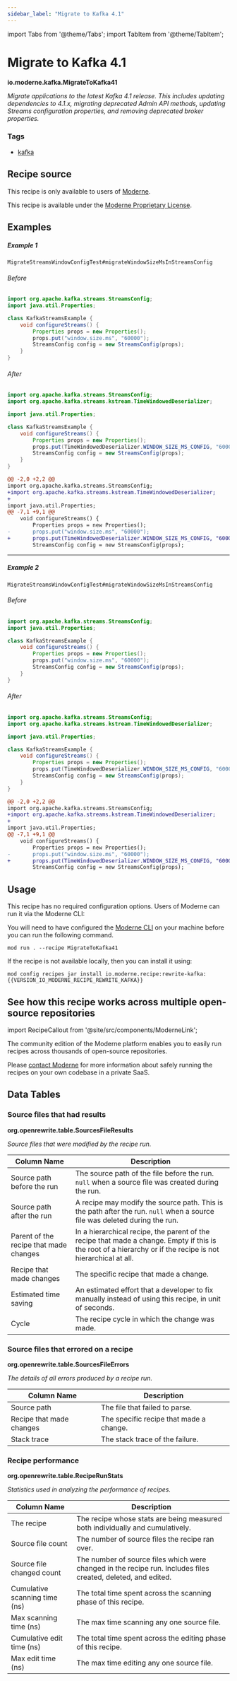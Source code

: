 ```yaml
---
sidebar_label: "Migrate to Kafka 4.1"
---
```


import Tabs from '@theme/Tabs';
import TabItem from '@theme/TabItem';

# Migrate to Kafka 4.1

**io.moderne.kafka.MigrateToKafka41**

_Migrate applications to the latest Kafka 4.1 release. This includes updating dependencies to 4.1.x, migrating deprecated Admin API methods, updating Streams configuration properties, and removing deprecated broker properties._

### Tags

* [kafka](/reference/recipes-by-tag#kafka)

## Recipe source

This recipe is only available to users of [Moderne](https://docs.moderne.io/).


This recipe is available under the [Moderne Proprietary License](https://docs.moderne.io/licensing/overview).

## Examples
##### Example 1
`MigrateStreamsWindowConfigTest#migrateWindowSizeMsInStreamsConfig`


<Tabs groupId="beforeAfter">
<TabItem value="java" label="java">


###### Before
```java
import org.apache.kafka.streams.StreamsConfig;
import java.util.Properties;

class KafkaStreamsExample {
    void configureStreams() {
        Properties props = new Properties();
        props.put("window.size.ms", "60000");
        StreamsConfig config = new StreamsConfig(props);
    }
}
```

###### After
```java
import org.apache.kafka.streams.StreamsConfig;
import org.apache.kafka.streams.kstream.TimeWindowedDeserializer;

import java.util.Properties;

class KafkaStreamsExample {
    void configureStreams() {
        Properties props = new Properties();
        props.put(TimeWindowedDeserializer.WINDOW_SIZE_MS_CONFIG, "60000");
        StreamsConfig config = new StreamsConfig(props);
    }
}
```

</TabItem>
<TabItem value="diff" label="Diff" >

```diff
@@ -2,0 +2,2 @@
import org.apache.kafka.streams.StreamsConfig;
+import org.apache.kafka.streams.kstream.TimeWindowedDeserializer;
+
import java.util.Properties;
@@ -7,1 +9,1 @@
    void configureStreams() {
        Properties props = new Properties();
-       props.put("window.size.ms", "60000");
+       props.put(TimeWindowedDeserializer.WINDOW_SIZE_MS_CONFIG, "60000");
        StreamsConfig config = new StreamsConfig(props);
```
</TabItem>
</Tabs>

---

##### Example 2
`MigrateStreamsWindowConfigTest#migrateWindowSizeMsInStreamsConfig`


<Tabs groupId="beforeAfter">
<TabItem value="java" label="java">


###### Before
```java
import org.apache.kafka.streams.StreamsConfig;
import java.util.Properties;

class KafkaStreamsExample {
    void configureStreams() {
        Properties props = new Properties();
        props.put("window.size.ms", "60000");
        StreamsConfig config = new StreamsConfig(props);
    }
}
```

###### After
```java
import org.apache.kafka.streams.StreamsConfig;
import org.apache.kafka.streams.kstream.TimeWindowedDeserializer;

import java.util.Properties;

class KafkaStreamsExample {
    void configureStreams() {
        Properties props = new Properties();
        props.put(TimeWindowedDeserializer.WINDOW_SIZE_MS_CONFIG, "60000");
        StreamsConfig config = new StreamsConfig(props);
    }
}
```

</TabItem>
<TabItem value="diff" label="Diff" >

```diff
@@ -2,0 +2,2 @@
import org.apache.kafka.streams.StreamsConfig;
+import org.apache.kafka.streams.kstream.TimeWindowedDeserializer;
+
import java.util.Properties;
@@ -7,1 +9,1 @@
    void configureStreams() {
        Properties props = new Properties();
-       props.put("window.size.ms", "60000");
+       props.put(TimeWindowedDeserializer.WINDOW_SIZE_MS_CONFIG, "60000");
        StreamsConfig config = new StreamsConfig(props);
```
</TabItem>
</Tabs>


## Usage

This recipe has no required configuration options. Users of Moderne can run it via the Moderne CLI:
<Tabs groupId="projectType">


<TabItem value="moderne-cli" label="Moderne CLI">

You will need to have configured the [Moderne CLI](https://docs.moderne.io/user-documentation/moderne-cli/getting-started/cli-intro) on your machine before you can run the following command.

```shell title="shell"
mod run . --recipe MigrateToKafka41
```

If the recipe is not available locally, then you can install it using:
```shell
mod config recipes jar install io.moderne.recipe:rewrite-kafka:{{VERSION_IO_MODERNE_RECIPE_REWRITE_KAFKA}}
```
</TabItem>
</Tabs>

## See how this recipe works across multiple open-source repositories

import RecipeCallout from '@site/src/components/ModerneLink';

<RecipeCallout link="https://app.moderne.io/recipes/io.moderne.kafka.MigrateToKafka41" />

The community edition of the Moderne platform enables you to easily run recipes across thousands of open-source repositories.

Please [contact Moderne](https://moderne.io/product) for more information about safely running the recipes on your own codebase in a private SaaS.
## Data Tables

<Tabs groupId="data-tables">
<TabItem value="org.openrewrite.table.SourcesFileResults" label="SourcesFileResults">

### Source files that had results
**org.openrewrite.table.SourcesFileResults**

_Source files that were modified by the recipe run._

| Column Name | Description |
| ----------- | ----------- |
| Source path before the run | The source path of the file before the run. `null` when a source file was created during the run. |
| Source path after the run | A recipe may modify the source path. This is the path after the run. `null` when a source file was deleted during the run. |
| Parent of the recipe that made changes | In a hierarchical recipe, the parent of the recipe that made a change. Empty if this is the root of a hierarchy or if the recipe is not hierarchical at all. |
| Recipe that made changes | The specific recipe that made a change. |
| Estimated time saving | An estimated effort that a developer to fix manually instead of using this recipe, in unit of seconds. |
| Cycle | The recipe cycle in which the change was made. |

</TabItem>

<TabItem value="org.openrewrite.table.SourcesFileErrors" label="SourcesFileErrors">

### Source files that errored on a recipe
**org.openrewrite.table.SourcesFileErrors**

_The details of all errors produced by a recipe run._

| Column Name | Description |
| ----------- | ----------- |
| Source path | The file that failed to parse. |
| Recipe that made changes | The specific recipe that made a change. |
| Stack trace | The stack trace of the failure. |

</TabItem>

<TabItem value="org.openrewrite.table.RecipeRunStats" label="RecipeRunStats">

### Recipe performance
**org.openrewrite.table.RecipeRunStats**

_Statistics used in analyzing the performance of recipes._

| Column Name | Description |
| ----------- | ----------- |
| The recipe | The recipe whose stats are being measured both individually and cumulatively. |
| Source file count | The number of source files the recipe ran over. |
| Source file changed count | The number of source files which were changed in the recipe run. Includes files created, deleted, and edited. |
| Cumulative scanning time (ns) | The total time spent across the scanning phase of this recipe. |
| Max scanning time (ns) | The max time scanning any one source file. |
| Cumulative edit time (ns) | The total time spent across the editing phase of this recipe. |
| Max edit time (ns) | The max time editing any one source file. |

</TabItem>

</Tabs>
